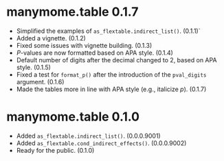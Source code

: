 # manymome.table 0.1.7

- Simplified the examples of `as_flextable.indirect_list()`. (0.1.1)`
- Added a vignette. (0.1.2)
- Fixed some issues with vignette building. (0.1.3)
- *P*-values are now formatted based on APA style. (0.1.4)
- Default number of digits after the decimal
  changed to 2, based on APA style. (0.1.5)
- Fixed a test for `format_p()` after the
  introduction of the `pval_digits`
  argument. (0.1.6)
- Made the tables more in line with APA
  style (e.g., italicize *p*). (0.1.7)

# manymome.table 0.1.0

- Added `as_flextable.indirect_list()`. (0.0.0.9001)
- Added `as_flextable.cond_indirect_effects()`. (0.0.0.9002)
- Ready for the public. (0.1.0)
